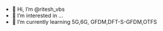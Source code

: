 - 👋 Hi, I’m @ritesh_vbs
- 👀 I’m interested in ...
- 🌱 I’m currently learning 5G,6G, GFDM,DFT-S-GFDM,OTFS

<!---
Riteshbaranwal01/Riteshbaranwal01 is a ✨ special ✨ repository because its `README.md` (this file) appears on your GitHub profile.
You can click the Preview link to take a look at your changes.
--->
